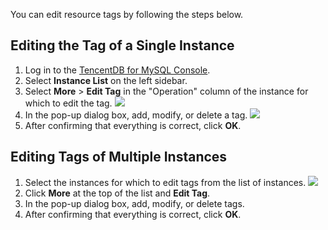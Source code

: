 You can edit resource tags by following the steps below.

## Editing the Tag of a Single Instance
1. Log in to the [TencentDB for MySQL Console](https://console.cloud.tencent.com/cdb).
2. Select **Instance List** on the left sidebar.
3. Select **More** > **Edit Tag** in the "Operation" column of the instance for which to edit the tag.
![](https://main.qcloudimg.com/raw/d4f460ab910d24f9eb2211fd3c5791c1.png)
4. In the pop-up dialog box, add, modify, or delete a tag.
![](https://main.qcloudimg.com/raw/dfdac125ebddd57c3546c7e6ee97091d.png)
5. After confirming that everything is correct, click **OK**.

## Editing Tags of Multiple Instances
1. Select the instances for which to edit tags from the list of instances.
![](https://main.qcloudimg.com/raw/a0acd3d7da6c0aa6bbd5c7252b084e07.png)
2. Click **More** at the top of the list and **Edit Tag**.
3. In the pop-up dialog box, add, modify, or delete tags.
4. After confirming that everything is correct, click **OK**.
